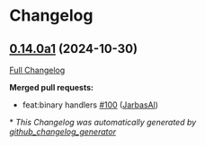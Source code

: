 # Changelog

## [0.14.0a1](https://github.com/JarbasHiveMind/HiveMind-core/tree/0.14.0a1) (2024-10-30)

[Full Changelog](https://github.com/JarbasHiveMind/HiveMind-core/compare/0.13.1...0.14.0a1)

**Merged pull requests:**

- feat:binary handlers [\#100](https://github.com/JarbasHiveMind/HiveMind-core/pull/100) ([JarbasAl](https://github.com/JarbasAl))



\* *This Changelog was automatically generated by [github_changelog_generator](https://github.com/github-changelog-generator/github-changelog-generator)*
